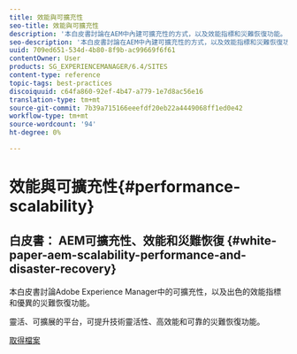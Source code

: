 ```yaml
---
title: 效能與可擴充性
seo-title: 效能與可擴充性
description: '本白皮書討論在AEM中內建可擴充性的方式，以及效能指標和災難恢復功能。  '
seo-description: '本白皮書討論在AEM中內建可擴充性的方式，以及效能指標和災難恢復功能。  '
uuid: 709ed651-534d-4b80-8f9b-ac99669f6f61
contentOwner: User
products: SG_EXPERIENCEMANAGER/6.4/SITES
content-type: reference
topic-tags: best-practices
discoiquuid: c64fa860-92ef-4b47-a779-1e7d8ac56e16
translation-type: tm+mt
source-git-commit: 7b39a715166eeefdf20eb22a4449068ff1ed0e42
workflow-type: tm+mt
source-wordcount: '94'
ht-degree: 0%

---
```



# 效能與可擴充性{#performance-scalability}

## 白皮書： AEM可擴充性、效能和災難恢復 {#white-paper-aem-scalability-performance-and-disaster-recovery}

本白皮書討論Adobe Experience Manager中的可擴充性，以及出色的效能指標和優異的災難恢復功能。

靈活、可擴展的平台，可提升技術靈活性、高效能和可靠的災難恢復功能。

[取得檔案](assets/aem_scalability_whitepaperfinal-06122015je.pdf)
